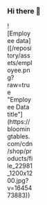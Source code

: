 ### Hi there 👋

<div style="width:60px ; height:60px">
![Employee data]([/repository/assets/employee.png?raw=true "Employee Data title"](https://bloomingtables.com/cdn/shop/products/file_22981_1200x1200.jpg?v=1645473883))
<div>

<!--
**HusnaaMolvi/HusnaaMolvi** is a ✨ _special_ ✨ repository because its `README.md` (this file) appears on your GitHub profile.

Here are some ideas to get you started:

- 🔭 I’m currently working on ...
- 🌱 I’m currently learning ...
- 👯 I’m looking to collaborate on ...
- 🤔 I’m looking for help with ...
- 💬 Ask me about ...
- 📫 How to reach me: ...
- 😄 Pronouns: ...
- ⚡ Fun fact: ...
-->
